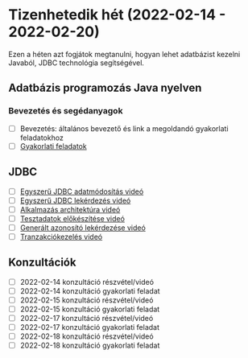 # Tizenhetedik hét (2022-02-14 - 2022-02-20)

Ezen a héten azt fogjátok megtanulni, hogyan lehet adatbázist kezelni Javaból, JDBC technológia segítségével.

## Adatbázis programozás Java nyelven

### Bevezetés és segédanyagok

* [ ] Bevezetés: általános bevezető és link a megoldandó gyakorlati feladatokhoz
* [ ] [Gyakorlati feladatok](https://github.com/Training360/java-jpa-public/blob/master/jdbc-lab.md)

## JDBC

* [ ] [Egyszerű JDBC adatmódosítás videó](https://e-learning.training360.com/courses/take/adatbazis-programozas-jpa-technologiaval/lessons/30468757-egyszeru-jdbc-adatmodositas)
* [ ] [Egyszerű JDBC lekérdezés videó](https://e-learning.training360.com/courses/take/adatbazis-programozas-jpa-technologiaval/lessons/30468759-egyszeru-jdbc-lekerdezes)
* [ ] [Alkalmazás architektúra videó](https://e-learning.training360.com/courses/take/adatbazis-programozas-jpa-technologiaval/lessons/30468764-alkalmazas-architektura)
* [ ] [Tesztadatok előkészítése videó](https://e-learning.training360.com/courses/take/adatbazis-programozas-jpa-technologiaval/lessons/30500444-tesztadatok-elokeszitese)
* [ ] [Generált azonosító lekérdezése videó](https://e-learning.training360.com/courses/take/adatbazis-programozas-jpa-technologiaval/lessons/30468766-generalt-azonosito-lekerdezese)
* [ ] [Tranzakciókezelés videó](https://e-learning.training360.com/courses/take/adatbazis-programozas-jpa-technologiaval/lessons/30468767-tranzakciokezeles)

## Konzultációk

* [ ] 2022-02-14 konzultáció részvétel/videó
* [ ] 2022-02-14 konzultáció gyakorlati feladat
* [ ] 2022-02-15 konzultáció részvétel/videó
* [ ] 2022-02-15 konzultáció gyakorlati feladat
* [ ] 2022-02-17 konzultáció részvétel/videó
* [ ] 2022-02-17 konzultáció gyakorlati feladat
* [ ] 2022-02-18 konzultáció részvétel/videó
* [ ] 2022-02-18 konzultáció gyakorlati feladat